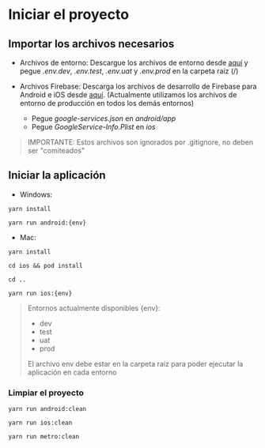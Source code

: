 # Iniciar el proyecto

## Importar los archivos necesarios

- Archivos de entorno:
  Descargue los archivos de entorno desde [aquí](https://drive.google.com/drive/u/0/folders/1OpPVyA0zE8t3qFnKT0yhgJbI_tdya-2A) y pegue
  _.env.dev_, _.env.test_, _.env.uat_ y _.env.prod_ en la carpeta raíz (/)

- Archivos Firebase: Descarga los archivos de desarrollo de Firebase para Android e iOS desde [aquí](https://drive.google.com/drive/u/0/folders/1CkWwfP6mVrgkSmTlZnkne4QxuosXqFd0). (Actualmente utilizamos los archivos de entorno de producción en todos los demás entornos)
  - Pegue _google-services.json_ en _android/app_
  - Pegue _GoogleService-Info.Plist_ en _ios_

> IMPORTANTE: Estos archivos son ignorados por .gitignore, no deben ser "comiteados"

## Iniciar la aplicación

- Windows:

```
yarn install

yarn run android:{env}
```

- Mac:

```
yarn install

cd ios && pod install

cd ..

yarn run ios:{env}
```

> Entornos actualmente disponibles {env}:
>
> - dev
> - test
> - uat
> - prod
>
> El archivo env debe estar en la carpeta raíz para poder ejecutar la aplicación en cada entorno

### Limpiar el proyecto

```
yarn run android:clean

yarn run ios:clean

yarn run metro:clean
```
